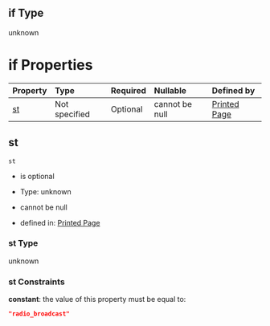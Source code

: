 ## if Type

unknown

# if Properties

| Property  | Type          | Required | Nullable       | Defined by                                                                                                                                               |
| :-------- | :------------ | :------- | :------------- | :------------------------------------------------------------------------------------------------------------------------------------------------------- |
| [st](#st) | Not specified | Optional | cannot be null | [Printed Page](page-allof-3-if-properties-st.md "https://impresso.github.io/impresso-schemas/json/canonical/page.schema.json#/allOf/3/if/properties/st") |

## st



`st`

*   is optional

*   Type: unknown

*   cannot be null

*   defined in: [Printed Page](page-allof-3-if-properties-st.md "https://impresso.github.io/impresso-schemas/json/canonical/page.schema.json#/allOf/3/if/properties/st")

### st Type

unknown

### st Constraints

**constant**: the value of this property must be equal to:

```json
"radio_broadcast"
```
